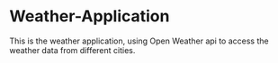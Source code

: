 # Weather-Application
This is the weather application, using Open Weather api to access the weather data from different cities.
